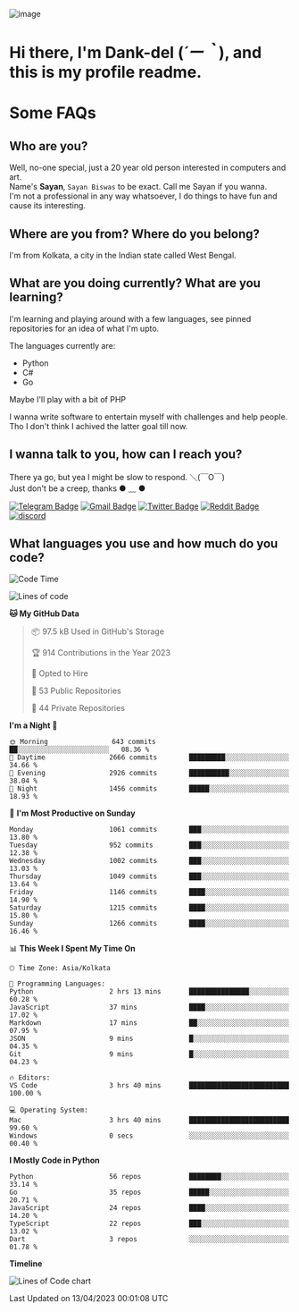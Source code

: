 ![image](https://user-images.githubusercontent.com/63096193/125182844-29f20800-e22f-11eb-8dc9-b0f2d29647bb.png)

# **Hi there, I'm Dank-del (*´ー｀*), and this is my profile readme.**
<!--  [![Profile views](https://gpvc.arturio.dev/dank-del)](https://github.com/dank-del) -->
# Some FAQs

## **Who are you?**

Well, no-one special, just a 20 year old person interested in computers and art. \
Name's **Sayan**, `Sayan Biswas` to be exact. Call me Sayan if you wanna. \
I'm not a professional in any way whatsoever, I do things to have fun and cause its interesting.

## **Where are you from? Where do you belong?**

I'm from Kolkata, a city in the Indian state called West Bengal.

## **What are you doing currently? What are you learning?**

I'm learning and playing around with a few languages, see pinned repositories for an idea of what I'm upto.

The languages currently are:

- Python
- C#
- Go

Maybe I'll play with a bit of PHP

I wanna write software to entertain myself with challenges and help people. \
Tho I don't think I achived the latter goal till now.

<!--## **Eww, I see a weeb profile.**

Can't help it, it's the best way to hide my face on this account
> Why do people hate weebs .-.

## **Cool, what more interests you?**

My interests are quite, weird. They're scattered all over the place. \
I've been fascinated by music and have studied it since the age of 6, I've performed on stage and on air but yeah now I've been away from that. I specialize in key instruments. \
Another thing that interests me is Media Production, aka, working with audio, video and broadcasting media.

> I just like art in general. also feeds the reason of me being obsessed with Japanese drawings (⋟ ﹏ ⋞)-->

## **I wanna talk to you, how can I reach you?**

There ya go, but yea I might be slow to respond. ＼(￣O￣) \
Just don't be a creep, thanks ● ﹏ ●

[![Telegram Badge](https://img.shields.io/badge/-dank_as_fuck-1ca0f1?style=flat-square&logo=telegram&logoColor=white&link=https://t.me/dank_as_fuck)](https://t.me/dank_as_fuck)
[![Gmail Badge](https://img.shields.io/badge/-sayan@asia.com-c14438?style=flat-square&logo=Gmail&logoColor=white&link=mailto:sayan@asia.com)](mailto:sayan@asia.com)
[![Twitter Badge](https://img.shields.io/twitter/follow/TheDankDel?style=social)](https://twitter.com/TheDankDel)
[![Reddit Badge](https://img.shields.io/reddit/user-karma/combined/dank_as_fuck_?style=social)](https://www.reddit.com/user/dank_as_fuck_/)
[![discord](https://discord-md-badge.vercel.app/api/shield/506536929152466945?style=social)](https://discordapp.com/users/506536929152466945)

## **What languages you use and how much do you code?**

<!--START_SECTION:waka-->
![Code Time](http://img.shields.io/badge/Code%20Time-1%2C130%20hrs-blue)

![Lines of code](https://img.shields.io/badge/From%20Hello%20World%20I%27ve%20Written-4.4%20million%20lines%20of%20code-blue)

**🐱 My GitHub Data** 

> 📦 97.5 kB Used in GitHub's Storage 
 > 
> 🏆 914 Contributions in the Year 2023
 > 
> 💼 Opted to Hire
 > 
> 📜 53 Public Repositories 
 > 
> 🔑 44 Private Repositories 
 > 
**I'm a Night 🦉** 

```text
🌞 Morning                643 commits         ██░░░░░░░░░░░░░░░░░░░░░░░   08.36 % 
🌆 Daytime                2666 commits        █████████░░░░░░░░░░░░░░░░   34.66 % 
🌃 Evening                2926 commits        ██████████░░░░░░░░░░░░░░░   38.04 % 
🌙 Night                  1456 commits        █████░░░░░░░░░░░░░░░░░░░░   18.93 % 
```
📅 **I'm Most Productive on Sunday** 

```text
Monday                   1061 commits        ███░░░░░░░░░░░░░░░░░░░░░░   13.80 % 
Tuesday                  952 commits         ███░░░░░░░░░░░░░░░░░░░░░░   12.38 % 
Wednesday                1002 commits        ███░░░░░░░░░░░░░░░░░░░░░░   13.03 % 
Thursday                 1049 commits        ███░░░░░░░░░░░░░░░░░░░░░░   13.64 % 
Friday                   1146 commits        ████░░░░░░░░░░░░░░░░░░░░░   14.90 % 
Saturday                 1215 commits        ████░░░░░░░░░░░░░░░░░░░░░   15.80 % 
Sunday                   1266 commits        ████░░░░░░░░░░░░░░░░░░░░░   16.46 % 
```


📊 **This Week I Spent My Time On** 

```text
🕑︎ Time Zone: Asia/Kolkata

💬 Programming Languages: 
Python                   2 hrs 13 mins       ███████████████░░░░░░░░░░   60.28 % 
JavaScript               37 mins             ████░░░░░░░░░░░░░░░░░░░░░   17.02 % 
Markdown                 17 mins             ██░░░░░░░░░░░░░░░░░░░░░░░   07.95 % 
JSON                     9 mins              █░░░░░░░░░░░░░░░░░░░░░░░░   04.35 % 
Git                      9 mins              █░░░░░░░░░░░░░░░░░░░░░░░░   04.23 % 

🔥 Editors: 
VS Code                  3 hrs 40 mins       █████████████████████████   100.00 % 

💻 Operating System: 
Mac                      3 hrs 40 mins       █████████████████████████   99.60 % 
Windows                  0 secs              ░░░░░░░░░░░░░░░░░░░░░░░░░   00.40 % 
```

**I Mostly Code in Python** 

```text
Python                   56 repos            ████████░░░░░░░░░░░░░░░░░   33.14 % 
Go                       35 repos            █████░░░░░░░░░░░░░░░░░░░░   20.71 % 
JavaScript               24 repos            ████░░░░░░░░░░░░░░░░░░░░░   14.20 % 
TypeScript               22 repos            ███░░░░░░░░░░░░░░░░░░░░░░   13.02 % 
Dart                     3 repos             ░░░░░░░░░░░░░░░░░░░░░░░░░   01.78 % 
```



**Timeline**

![Lines of Code chart](https://raw.githubusercontent.com/Dank-del/Dank-del/main/assets/bar_graph.png)


 Last Updated on 13/04/2023 00:01:08 UTC
<!--END_SECTION:waka-->

<!--## **Can I stalk your spotify?**

Um sure.

![OwO Spotify](https://spotify-recently-played-readme.vercel.app/api?user=31fdrsslnr7nvq4ytqwtw7c4rxfm&count=5)-->

